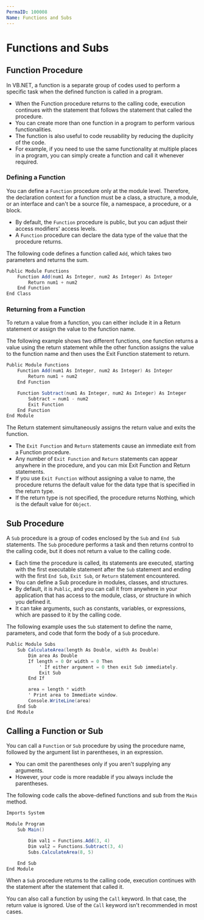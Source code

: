 ```yaml
---
PermaID: 100008
Name: Functions and Subs
---
```


# Functions and Subs

## Function Procedure

In VB.NET, a function is a separate group of codes used to perform a specific task when the defined function is called in a program. 

 - When the Function procedure returns to the calling code, execution continues with the statement that follows the statement that called the procedure. 
 - You can create more than one function in a program to perform various functionalities. 
 - The function is also useful to code reusability by reducing the duplicity of the code. 
 - For example, if you need to use the same functionality at multiple places in a program, you can simply create a function and call it whenever required.

### Defining a Function

You can define a `Function` procedure only at the module level. Therefore, the declaration context for a function must be a class, a structure, a module, or an interface and can't be a source file, a namespace, a procedure, or a block.

 - By default, the `Function` procedure is public, but you can adjust their access modifiers' access levels.
 - A `Function` procedure can declare the data type of the value that the procedure returns.

The following code defines a function called `Add`, which takes two parameters and returns the sum.

```csharp
Public Module Functions
    Function Add(num1 As Integer, num2 As Integer) As Integer
        Return num1 + num2
    End Function
End Class
```

### Returning from a Function

To return a value from a function, you can either include it in a Return statement or assign the value to the function name.

The following example shows two different functions, one function returns a value using the return statement while the other function assigns the value to the function name and then uses the Exit Function statement to return.

```csharp
Public Module Functions
    Function Add(num1 As Integer, num2 As Integer) As Integer
        Return num1 + num2
    End Function

    Function Subtract(num1 As Integer, num2 As Integer) As Integer
        Subtract = num1 - num2
        Exit Function
    End Function
End Module

```

The Return statement simultaneously assigns the return value and exits the function.

 - The `Exit Function` and `Return` statements cause an immediate exit from a Function procedure. 
 - Any number of `Exit Function` and `Return` statements can appear anywhere in the procedure, and you can mix Exit Function and Return statements.
 - If you use `Exit Function` without assigning a value to name, the procedure returns the default value for the data type that is specified in the return type. 
 - If the return type is not specified, the procedure returns Nothing, which is the default value for `Object`.

## Sub Procedure

A `Sub` procedure is a group of codes enclosed by the `Sub` and `End Sub` statements. The `Sub` procedure performs a task and then returns control to the calling code, but it does not return a value to the calling code.

 - Each time the procedure is called, its statements are executed, starting with the first executable statement after the `Sub` statement and ending with the first `End Sub`, `Exit Sub`, or `Return` statement encountered.
 - You can define a Sub procedure in modules, classes, and structures. 
 - By default, it is `Public`, and you can call it from anywhere in your application that has access to the module, class, or structure in which you defined it.
 - It can take arguments, such as constants, variables, or expressions, which are passed to it by the calling code.

The following example uses the `Sub` statement to define the name, parameters, and code that form the body of a `Sub` procedure.

```csharp
Public Module Subs
    Sub CalculateArea(length As Double, width As Double)
        Dim area As Double
        If length = 0 Or width = 0 Then
            ' If either argument = 0 then exit Sub immediately.
            Exit Sub
        End If

        area = length * width
        ' Print area to Immediate window.
        Console.WriteLine(area)
    End Sub
End Module
```

## Calling a Function or Sub

You can call a `Function` or `Sub` procedure by using the procedure name, followed by the argument list in parentheses, in an expression. 

 - You can omit the parentheses only if you aren't supplying any arguments. 
 - However, your code is more readable if you always include the parentheses.

The following code calls the above-defined functions and sub from the `Main` method.

```csharp
Imports System

Module Program
    Sub Main()

        Dim val1 = Functions.Add(3, 4)
        Dim val2 = Functions.Subtract(3, 4)
        Subs.CalculateArea(8, 5)

    End Sub
End Module

```
When a `Sub` procedure returns to the calling code, execution continues with the statement after the statement that called it.

You can also call a function by using the `Call` keyword. In that case, the return value is ignored. Use of the `Call` keyword isn't recommended in most cases.

